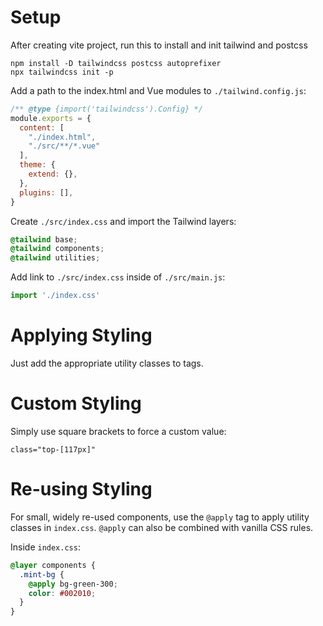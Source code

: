 # Setup

After creating vite project, run this to install and init tailwind and postcss

```
npm install -D tailwindcss postcss autoprefixer
npx tailwindcss init -p
```

Add a path to the index.html and Vue modules to `./tailwind.config.js`:
```js
/** @type {import('tailwindcss').Config} */
module.exports = {
  content: [
    "./index.html",
    "./src/**/*.vue"
  ],
  theme: {
    extend: {},
  },
  plugins: [],
}
```

Create `./src/index.css` and import the Tailwind layers:
```css
@tailwind base;
@tailwind components;
@tailwind utilities;
```

Add link to `./src/index.css` inside of `./src/main.js`:
```js
import './index.css'
```

# Applying Styling
Just add the appropriate utility classes to tags.

# Custom Styling
Simply use square brackets to force a custom value:
```
class="top-[117px]"
```

# Re-using Styling
For small, widely re-used components, use the `@apply` tag to apply utility classes in `index.css`. `@apply` can also be combined with vanilla CSS rules.

Inside `index.css`:
```css
@layer components {
  .mint-bg {
    @apply bg-green-300;
    color: #002010;
  }
}
```